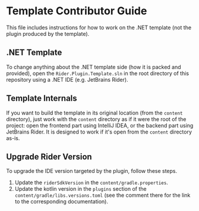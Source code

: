 Template Contributor Guide
==========================
This file includes instructions for how to work on the .NET template (not the plugin produced by the template).

.NET Template
-------------
To change anything about the .NET template side (how it is packed and provided), open the `Rider.Plugin.Template.sln` in the root directory of this repository using a .NET IDE (e.g. JetBrains Rider).

Template Internals
------------------
If you want to build the template in its original location (from the `content` directory), just work with the `content` directory as if it were the root of the project: open the frontend part using IntelliJ IDEA, or the backend part using JetBrains Rider. It is designed to work if it's open from the `content` directory as-is.

Upgrade Rider Version
---------------------
To upgrade the IDE version targeted by the plugin, follow these steps.

1. Update the `riderSdkVersion` in the `content/gradle.properties`.
2. Update the kotlin version in the `plugins` section of the `content/gradle/libs.versions.toml` (see the comment there for the link to the corresponding documentation).
